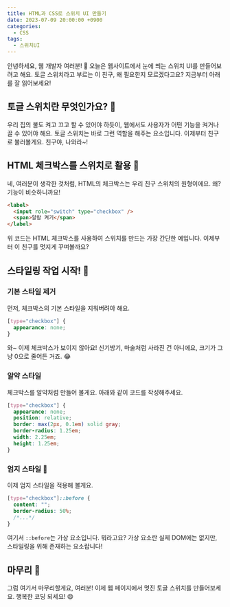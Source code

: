 ```yaml
---
title: HTML과 CSS로 스위치 UI 만들기
date: 2023-07-09 20:00:00 +0900
categories:
  - CSS
tags:
  - 스위치UI
---
```


안녕하세요, 웹 개발자 여러분! 🤗 오늘은 웹사이트에서 눈에 띄는 스위치 UI를 만들어보려고 해요. 토글 스위치라고 부르는 이 친구, 왜 필요한지 모르겠다고요? 지금부터 아래를 잘 읽어보세요!

## 토글 스위치란 무엇인가요? 🤔

우리 집의 불도 켜고 끄고 할 수 있어야 하듯이, 웹에서도 사용자가 어떤 기능을 켜거나 끌 수 있어야 해요. 토글 스위치는 바로 그런 역할을 해주는 요소입니다. 이제부터 친구로 불러볼게요. 친구야, 나와라~!

## HTML 체크박스를 스위치로 활용 🎉

네, 여러분이 생각한 것처럼, HTML의 체크박스는 우리 친구 스위치의 원형이에요. 왜? 기능이 비슷하니까요!

```html
<label>
  <input role="switch" type="checkbox" />
  <span>알람 켜기</span>
</label>
```

위 코드는 HTML 체크박스를 사용하여 스위치를 만드는 가장 간단한 예입니다. 이제부터 이 친구를 멋지게 꾸며볼까요?

## 스타일링 작업 시작! 👗

### 기본 스타일 제거

먼저, 체크박스의 기본 스타일을 지워버려야 해요.

```css
[type="checkbox"] {
  appearance: none;
}
```

와~ 이제 체크박스가 보이지 않아요! 신기방기, 마술처럼 사라진 건 아니에요, 크기가 그냥 0으로 줄어든 거죠. 😂

### 알약 스타일

체크박스를 알약처럼 만들어 볼게요. 아래와 같이 코드를 작성해주세요.

```css
[type="checkbox"] {
  appearance: none;
  position: relative;
  border: max(2px, 0.1em) solid gray;
  border-radius: 1.25em;
  width: 2.25em;
  height: 1.25em;
}
```

### 엄지 스타일 🤙

이제 엄지 스타일을 적용해 볼게요.

```css
[type="checkbox"]::before {
  content: "";
  border-radius: 50%;
  /*...*/
}
```

여기서 `::before`는 가상 요소입니다. 뭐라고요? 가상 요소란 실제 DOM에는 없지만, 스타일링을 위해 존재하는 요소랍니다!

## 마무리 🎉

그럼 여기서 마무리할게요, 여러분! 이제 웹 페이지에서 멋진 토글 스위치를 만들어보세요. 행복한 코딩 되세요! 😄
